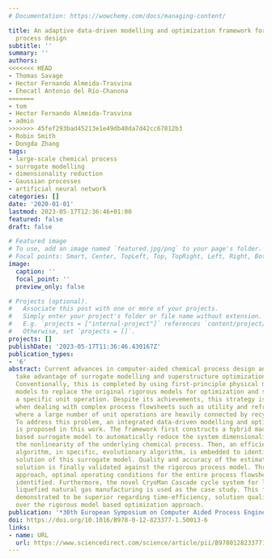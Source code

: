 ```yaml
---
# Documentation: https://wowchemy.com/docs/managing-content/

title: An adaptive data-driven modelling and optimization framework for complex chemical
  process design
subtitle: ''
summary: ''
authors:
<<<<<<< HEAD
- Thomas Savage
- Hector Fernando Almeida-Trasvina
- Ehecatl Antonio del Río-Chanona
=======
- tom
- Hector Fernando Almeida-Trasvina
- admin
>>>>>>> 45fef293bad45213e1e49db40da7d42cc67812b3
- Robin Smith
- Dongda Zhang
tags:
- large-scale chemical process
- surrogate modelling
- dimensionality reduction
- Gaussian processes
- artificial neural network
categories: []
date: '2020-01-01'
lastmod: 2023-05-17T12:36:46+01:00
featured: false
draft: false

# Featured image
# To use, add an image named `featured.jpg/png` to your page's folder.
# Focal points: Smart, Center, TopLeft, Top, TopRight, Left, Right, BottomLeft, Bottom, BottomRight.
image:
  caption: ''
  focal_point: ''
  preview_only: false

# Projects (optional).
#   Associate this post with one or more of your projects.
#   Simply enter your project's folder or file name without extension.
#   E.g. `projects = ["internal-project"]` references `content/project/deep-learning/index.md`.
#   Otherwise, set `projects = []`.
projects: []
publishDate: '2023-05-17T11:36:46.430167Z'
publication_types:
- '6'
abstract: Current advances in computer-aided chemical process design and synthesis
  take advantage of surrogate modelling and superstructure optimization techniques.
  Conventionally, this is completed by using first-principle physical models or data-driven
  models to replace the original rigorous models for optimization and selection of
  a specific unit operation. Despite its achievements, this strategy is inefficient
  when dealing with complex process flowsheets such as utility and refrigeration systems
  where a large number of unit operations are heavily connected by recycling streams.
  To address this problem, an integrated data-driven modelling and optimization framework
  is proposed in this work. The framework first constructs a hybrid machine learning
  based surrogate model to automatically reduce the system dimensionality and capture
  the nonlinearity of the underlying chemical process. Then, an efficient optimization
  algorithm, in specific, evolutionary algorithm, is embedded to identify the optimal
  solution of this surrogate model. Quality and accuracy of the estimated optimal
  solution is finally validated against the rigorous process model. Through an iterative
  approach, optimal operating conditions for the entire process flowsheet are efficiently
  identified. Furthermore, the novel CryoMan Cascade cycle system for large scale
  liquefied natural gas manufacturing is used as the case study. This framework is
  demonstrated to be superior regarding time-efficiency, solution quality, and flexibility
  over the rigorous model based optimization approach.
publication: '*30th European Symposium on Computer Aided Process Engineering*'
doi: https://doi.org/10.1016/B978-0-12-823377-1.50013-6
links:
- name: URL
  url: https://www.sciencedirect.com/science/article/pii/B9780128233771500136
---
```

